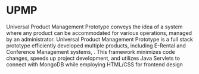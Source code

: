 # UPMP
Universal Product Management Prototype conveys the idea of a system where any product can be accommodated for various operations, managed by an administrator.
Universal Product Management Prototype is a full stack prototype efficiently developed multiple products, including E-Rental and Conference Management systems,  . This framework minimizes code changes, speeds up project development, and utilizes Java Servlets to connect with MongoDB while employing HTML/CSS for frontend design
